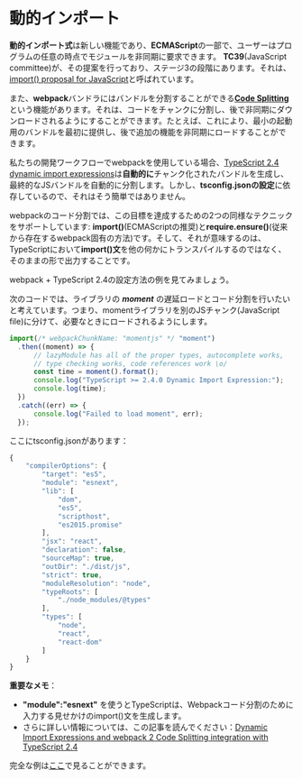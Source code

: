 # 動的インポート

**動的インポート式**は新しい機能であり、**ECMAScript**の一部で、ユーザーはプログラムの任意の時点でモジュールを非同期に要求できます。 **TC39**\(JavaScript committee\)が、その提案を行っており、ステージ3の段階にあります。それは、[import\(\) proposal for JavaScript](https://github.com/tc39/proposal-dynamic-import)と呼ばれています。

また、**webpack**バンドラにはバンドルを分割することができる[**Code Splitting**](https://webpack.js.org/guides/code-splitting/)という機能があります。それは、コードをチャンクに分割し、後で非同期にダウンロードされるようにすることができます。たとえば、これにより、最小の起動用のバンドルを最初に提供し、後で追加の機能を非同期にロードすることができます。

私たちの開発ワークフローでwebpackを使用している場合、[TypeScript 2.4 dynamic import expressions](https://github.com/Microsoft/TypeScript/wiki/What%27s-new-in-TypeScript#dynamic-import-expressions)は**自動的に**チャンク化されたバンドルを生成し、最終的なJSバンドルを自動的に分割します。しかし、**tsconfig.jsonの設定**に依存しているので、それはそう簡単ではありません。

webpackのコード分割では、この目標を達成するための2つの同様なテクニックをサポートしています: **import\(\)**\(ECMAScriptの推奨\)と**require.ensure\(\)**\(従来から存在するwebpack固有の方法\)です。そして、それが意味するのは、TypeScriptにおいて**import\(\)文**を他の何かにトランスパイルするのではなく、そのままの形で出力することです。

webpack + TypeScript 2.4の設定方法の例を見てみましょう。

次のコードでは、ライブラリの _**moment**_ の遅延ロードとコード分割を行いたいと考えています。つまり、momentライブラリを別のJSチャンク\(JavaScript file\)に分けて、必要なときにロードされるようにします。

```typescript
import(/* webpackChunkName: "momentjs" */ "moment")
  .then((moment) => {
      // lazyModule has all of the proper types, autocomplete works,
      // type checking works, code references work \o/
      const time = moment().format();
      console.log("TypeScript >= 2.4.0 Dynamic Import Expression:");
      console.log(time);
  })
  .catch((err) => {
      console.log("Failed to load moment", err);
  });
```

ここにtsconfig.jsonがあります：

```javascript
{
    "compilerOptions": {
        "target": "es5",                          
        "module": "esnext",                     
        "lib": [
            "dom",
            "es5",
            "scripthost",
            "es2015.promise"
        ],                                        
        "jsx": "react",                           
        "declaration": false,                     
        "sourceMap": true,                        
        "outDir": "./dist/js",                    
        "strict": true,                           
        "moduleResolution": "node",               
        "typeRoots": [
            "./node_modules/@types"
        ],                                        
        "types": [
            "node",
            "react",
            "react-dom"
        ]                                       
    }
}
```

**重要なメモ**：

* **"module":"esnext"** を使うとTypeScriptは、Webpackコード分割のために入力する見せかけのimport\(\)文を生成します。
* さらに詳しい情報については、この記事を読んでください：[Dynamic Import Expressions and webpack 2 Code Splitting integration with TypeScript 2.4](https://blog.josequinto.com/2017/06/29/dynamic-import-expressions-and-webpack-code-splitting-integration-with-typescript-2-4/)

完全な例は[ここ](https://cdn.rawgit.com/basarat/typescript-book/705e4496/code/dynamic-import-expressions/dynamicImportExpression.js)で見ることができます。

